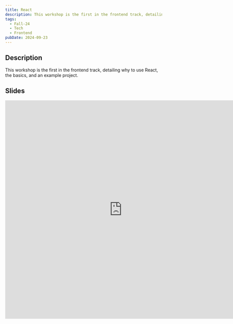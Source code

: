 ```yaml
---
title: React 
description: This workshop is the first in the frontend track, detailing why to use React, the basics, and an example project.
tags:
  - Fall-24
  - Tech
  - Frontend
pubDate: 2024-09-23
---
```


## Description

This workshop is the first in the frontend track, detailing why to use React, the basics, and an example project.

## Slides

<iframe src="https://docs.google.com/presentation/d/e/2PACX-1vSTDWT5GTGirxc3nsdXc5J3TgaXBUUjWFCaSoPhbMKMEAIez4vyyZzRlLH2BY1mTQ6jdtXM8A2guCY7/embed?start=false&loop=false&delayms=3000" frameborder="0" width="750" height="700" allowfullscreen="true" mozallowfullscreen="true" webkitallowfullscreen="true"></iframe>

